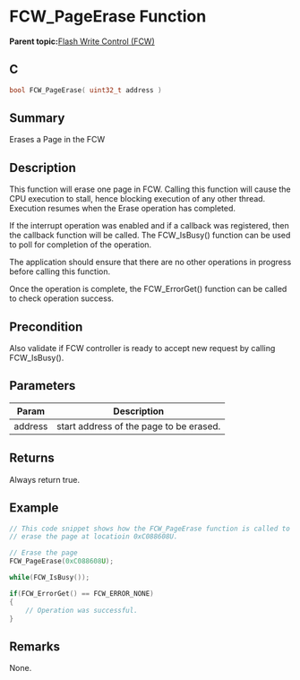 # FCW\_PageErase Function

**Parent topic:**[Flash Write Control \(FCW\)](GUID-90E21DD6-5AB3-4211-8633-884EC95A6246.md)

## C

```c
bool FCW_PageErase( uint32_t address )
```

## Summary

Erases a Page in the FCW

## Description

This function will erase one page in FCW. Calling this function will cause the CPU execution to stall, hence blocking execution of any other thread. Execution resumes when the Erase operation has completed.

If the interrupt operation was enabled and if a callback was registered, then the callback function will be called. The FCW\_IsBusy\(\) function can be used to poll for completion of the operation.

The application should ensure that there are no other operations in progress before calling this function.

Once the operation is complete, the FCW\_ErrorGet\(\) function can be called to check operation success.

## Precondition

Also validate if FCW controller is ready to accept new request by calling FCW\_IsBusy\(\).

## Parameters

|Param|Description|
|-----|-----------|
|address|start address of the page to be erased.|

## Returns

Always return true.

## Example

```c
// This code snippet shows how the FCW_PageErase function is called to
// erase the page at locatioin 0xC088608U.

// Erase the page
FCW_PageErase(0xC088608U);

while(FCW_IsBusy());

if(FCW_ErrorGet() == FCW_ERROR_NONE)
{
    // Operation was successful.
}

```

## Remarks

None.

